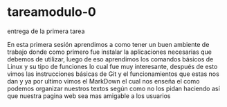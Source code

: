 # tareamodulo-0
entrega de la primera tarea

En esta primera sesión aprendimos a como tener un buen ambiente de trabajo donde como primero fue instalar la aplicaciones necesarias que debemos de utilizar, 
luego de eso aprendimos los comandos básicos de Linux y su tipo de funciones lo cual fue muy interesante, después de esto vimos las instrucciones básicas de Git 
y el funcionamientos que estas nos dan y ya por ultimo vimos el MarkDown el cual nos enseña el como podemos organizar nuestros textos  según como no los pidan
haciendo así que nuestra pagina web sea mas amigable a los usuarios 
